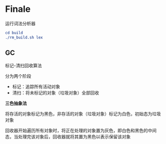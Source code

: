 <!--
 * @Author: LiuHao
 * @Date: 2024-04-21 00:35:31
 * @Description: 
-->
# Finale

运行词法分析器

```cmake
cd build
./rm_build.sh lex
```

## GC

标记-清扫回收算法

分为两个阶段
- 标记：追踪所有活动对象
- 清扫：将未标记的对象（垃圾对象）全部回收

**三色抽象法**

将存活的对象标记为黑色，非存活的对象（垃圾对象）标记为白色，初始态为垃圾对象

回收器开始遍历所有对象时，将正在处理的对象置为灰色，即白色和黑色的中间态，当处理完该对象后，回收器就将其置为黑色以表示保留该对象